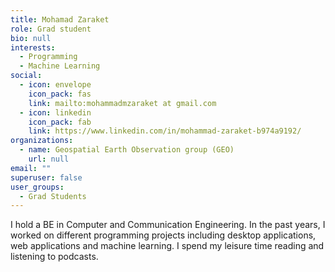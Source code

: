 ```yaml
---
title: Mohamad Zaraket
role: Grad student
bio: null
interests:
  - Programming
  - Machine Learning
social:
  - icon: envelope
    icon_pack: fas
    link: mailto:mohammadmzaraket at gmail.com
  - icon: linkedin
    icon_pack: fab
    link: https://www.linkedin.com/in/mohammad-zaraket-b974a9192/
organizations:
  - name: Geospatial Earth Observation group (GEO)
    url: null
email: ""
superuser: false
user_groups:
  - Grad Students
---
```

I hold a BE in Computer and Communication Engineering. In the past years, I worked on different programming projects
including desktop applications, web applications and machine learning. I spend my leisure time reading and listening to podcasts.